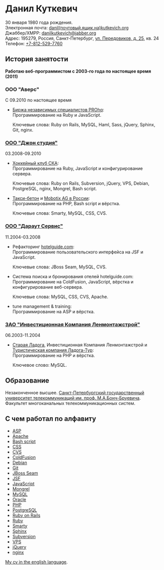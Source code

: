 <!-- -*- coding: utf-8-unix; -*-
     Danil Kutkevich's CV
     Copyright (C) 2007, 2008, 2009,
     2010, 2011 Danil Kutkevich <danil@kutkevich.org> -->

Данил Куткевич
==============

30 января 1980 года рождения.  
Электронная почта: [danil(почтовый.ящик.на)kutkevich.org][email]  
Джаббер/XMPP: [danilkutkevich@jabber.org][]  
Адрес: 195279, Россия, Санкт-Петербург, [ул. Передовиков, д. 25][], кв. 24  
Телефон: [+7-812-529-7760][]

История занятости
-----------------

**Работаю веб-программистом с 2003-го года по настоящее время (2011)**

### ООО "Аверс"

С 09.2010 по настоящее время

*   [Биржа независимых специалистов PROhq][]:  
    Программирование на Ruby и JavaScript.

    Ключевые слова: Ruby on Rails, MySQL, Haml, Sass, jQuery, Sphinx,
    Git, nginx.

### [ООО "Джон студия"][]

03.2008-09.2010

*   [Хоккейный клуб СКА][]:  
    Программирование на Ruby, JavaScript и конфигурирование сервера.

    Ключевые слова: Ruby on Rails, Subversion, jQuery, VPS, Debian,
    PostgreSQL, nginx, Mongrel, Bash script.

*   [Такси-бетон][] и [Mobotix AG в России][]:  
    Программирование на PHP, Bash script и вёрстка.

    Ключевые слова: Smarty, MySQL, CSS, CVS.

### [ООО "Дараут Сервис"][]

11.2004-03.2008

*   Рефакторинг [hotelguide.com][]:  
    Программирование пользовательского интерфейса на JSF и JavaScript.

    Ключевые слова: JBoss Seam, MySQL, CVS.

*   Система поиска и бронирования отелей hotelguide.com:  
    Программирование на ColdFusion, JavaScript, вёрстка и
    конфигурирование веб-сервера.

    Ключевые слова: MySQL, CSS, CVS, Apache.

*   tune management & training:  
    Программирование на ASP и вёрстка.

### [ЗАО "Инвестиционная Компания Ленмонтажстрой"][]

06.2003-11.2004

*   [Старая Ладога][], Инвестиционная Компания Ленмонтажстрой
    и [Туристическая компания Ладога-Тур][]:  
    Программирование на PHP и вёрстка.

    Ключевое слово: MySQL.

<!--
### Вооружённые силы Российской Федерации 06.2001-05.2003 Рядовой войск связи

### ООО "Агат" 09.1999-05.2001 Менеджер
-->

Образование
-----------

Незаконченное высшее.
[Санкт-Петербургский государственный университет телекоммуникаций им. проф. М.А.Бонч-Бруевича][sut].
Факультет многоканальных телекоммуникационных систем.
<!-- Заочная форма обучения. -->

С чем работал по алфавиту
-------------------------

* [ASP][]
* [Apache][]
* [Bash script][]
* [CSS][]
* [CVS][]
* [ColdFusion][]
* [Debian][]
* [Git][]
* [JBoss Seam][]
* [JSF][]
* [JavaScript][]
* [Mongrel][]
* [MySQL][]
* [Oracle][]
* [PHP][]
* [PostgreSQL][]
* [Ruby on Rails][]
* [Ruby][]
* [Smarty][]
* [Sphinx][]
* [Subversion][]
* [VPS][]
* [jQuery][]
* [nginx][]

[ASP]: http://ru.wikipedia.org/wiki/Active_Server_Pages "Active Server Pages"
[Apache]: http://ru.wikipedia.org/wiki/Apache "Веб-сервер"
[Bash script]: http://en.wikipedia.org/wiki/Bash_script
[CSS]: http://ru.wikipedia.org/wiki/Каскадные_таблицы_стилей "Каскадные таблицы стилей"
[CVS]: http://ru.wikipedia.org/wiki/CVS "Concurrent versions system (система управления версиями)"
[ColdFusion]: http://ru.wikipedia.org/wiki/ColdFusion
[Debian]: http://ru.wikipedia.org/wiki/Debian "Debian GNU/Linux"
[Git]: http://ru.wikipedia.org/wiki/Git "Распределённая система управления версиями"
[JBoss Seam]: http://ru.wikipedia.org/wiki/JBoss_Seam "Каркас для создания веб-приложений"
[JSF]: http://ru.wikipedia.org/wiki/JavaServer_Faces "JavaServer Faces"
[JavaScript]: http://ru.wikipedia.org/wiki/JavaScript
[Mongrel]: http://en.wikipedia.org/wiki/Mongrel_(web_server) "Web server"
[MySQL]: http://ru.wikipedia.org/wiki/MySQL
[Oracle]: http://ru.wikipedia.org/wiki/Oracle_(СУБД)
[PHP]: http://ru.wikipedia.org/wiki/PHP
[PostgreSQL]: http://ru.wikipedia.org/wiki/PostgreSQL
[Ruby on Rails]: http://ru.wikipedia.org/wiki/Ruby_on_Rails "RoR (каркас для создания веб-приложений)"
[Ruby]: http://ru.wikipedia.org/wiki/Ruby
[Smarty]: http://ru.wikipedia.org/wiki/Smarty "Обработчик шаблонов"
[Sphinx]: http://ru.wikipedia.org/wiki/Sphinx_(поисковая_система) "Система полнотекстового поиска"
[Subversion]: http://ru.wikipedia.org/wiki/Subversion "SVN (система управления версиями)"
[VPS]: http://ru.wikipedia.org/wiki/VPS "Virtual private server (виртуальный выделенный сервер)"
[jQuery]: http://ru.wikipedia.org/wiki/JQuery "Библиотека JavaScript"
[nginx]: http://ru.wikipedia.org/wiki/Nginx "Веб-сервер"

[+7-812-529-7760]: tel:+7-812-529-7760
[Mobotix AG в России]: http://mobotix-russia.ru
[danilkutkevich@jabber.org]: xmpp:danilkutkevich@jabber.org
[email]: danil(почтовый.ящик.на)kutkevich.org
[hotelguide.com]: http://hotelguide.com
[sut]: http://sut.ru
[Биржа независимых специалистов PROhq]: http://prohq.ru
[ЗАО "Инвестиционная Компания Ленмонтажстрой"]: http://lmsic.com
[ООО "Дараут Сервис"]: http://darout.ru/rus/
[ООО "Джон студия"]: http://john.ru
[Старая Ладога]: http://oldladoga.ru
[Такси-бетон]: http://taxibeton.ru
[Туристическая компания Ладога-Тур]: http://ladoga-tour.ru
[Хоккейный клуб СКА]: http://hc-ska.ru
[ул. Передовиков, д. 25]: http://maps.google.com/maps?f=q&hl=en&geocode=&q=Russia,+Sankt-Peterburg,+%D1%83%D0%BB%D0%B8%D1%86%D0%B0+%D0%9F%D0%B5%D1%80%D0%B5%D0%B4%D0%BE%D0%B2%D0%B8%D0%BA%D0%BE%D0%B2+25&sll=59.944404,30.46278&sspn=0.024718,0.058365&ie=UTF8&z=15&iwloc=addr&om=1

[My cv in the english language](/en/cv).

<!-- Created: 23 Aug 2007. -->
